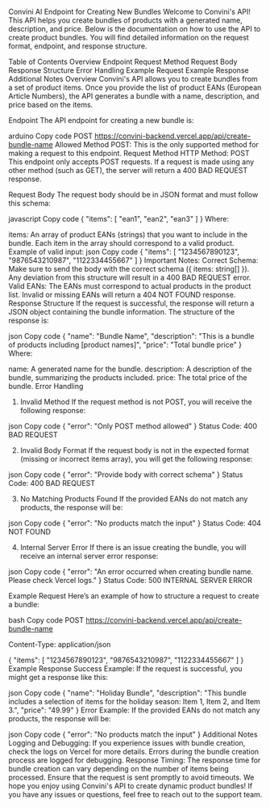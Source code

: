 Convini AI Endpoint for Creating New Bundles
Welcome to Convini's API! This API helps you create bundles of products with a generated name, description, and price. Below is the documentation on how to use the API to create product bundles. You will find detailed information on the request format, endpoint, and response structure.

Table of Contents
Overview
Endpoint
Request Method
Request Body
Response Structure
Error Handling
Example Request
Example Response
Additional Notes
Overview
Convini's API allows you to create bundles from a set of product items. Once you provide the list of product EANs (European Article Numbers), the API generates a bundle with a name, description, and price based on the items.

Endpoint
The API endpoint for creating a new bundle is:

arduino
Copy code
POST https://convini-backend.vercel.app/api/create-bundle-name
Allowed Method
POST: This is the only supported method for making a request to this endpoint.
Request Method
HTTP Method: POST
This endpoint only accepts POST requests. If a request is made using any other method (such as GET), the server will return a 400 BAD REQUEST response.

Request Body
The request body should be in JSON format and must follow this schema:

javascript
Copy code
{
  "items": [
    "ean1", 
    "ean2", 
    "ean3"
  ]
}
Where:

items: An array of product EANs (strings) that you want to include in the bundle. Each item in the array should correspond to a valid product.
Example of valid input:
json
Copy code
{
  "items": [
    "1234567890123", 
    "9876543210987", 
    "1122334455667"
  ]
}
Important Notes:
Correct Schema: Make sure to send the body with the correct schema ({ items: string[] }). Any deviation from this structure will result in a 400 BAD REQUEST error.
Valid EANs: The EANs must correspond to actual products in the product list. Invalid or missing EANs will return a 404 NOT FOUND response.
Response Structure
If the request is successful, the response will return a JSON object containing the bundle information. The structure of the response is:

json
Copy code
{
  "name": "Bundle Name",
  "description": "This is a bundle of products including [product names]",
  "price": "Total bundle price"
}
Where:

name: A generated name for the bundle.
description: A description of the bundle, summarizing the products included.
price: The total price of the bundle.
Error Handling
1. Invalid Method
If the request method is not POST, you will receive the following response:

json
Copy code
{
  "error": "Only POST method allowed"
}
Status Code: 400 BAD REQUEST

2. Invalid Body Format
If the request body is not in the expected format (missing or incorrect items array), you will get the following response:

json
Copy code
{
  "error": "Provide body with correct schema"
}
Status Code: 400 BAD REQUEST

3. No Matching Products Found
If the provided EANs do not match any products, the response will be:

json
Copy code
{
  "error": "No products match the input"
}
Status Code: 404 NOT FOUND

4. Internal Server Error
If there is an issue creating the bundle, you will receive an internal server error response:

json
Copy code
{
  "error": "An error occurred when creating bundle name. Please check Vercel logs."
}
Status Code: 500 INTERNAL SERVER ERROR

Example Request
Here’s an example of how to structure a request to create a bundle:

bash
Copy code
POST https://convini-backend.vercel.app/api/create-bundle-name

Content-Type: application/json

{
  "items": [
    "1234567890123", 
    "9876543210987", 
    "1122334455667"
  ]
}
Example Response
Success Example:
If the request is successful, you might get a response like this:

json
Copy code
{
  "name": "Holiday Bundle",
  "description": "This bundle includes a selection of items for the holiday season: Item 1, Item 2, and Item 3.",
  "price": "49.99"
}
Error Example:
If the provided EANs do not match any products, the response will be:

json
Copy code
{
  "error": "No products match the input"
}
Additional Notes
Logging and Debugging: If you experience issues with bundle creation, check the logs on Vercel for more details. Errors during the bundle creation process are logged for debugging.
Response Timing: The response time for bundle creation can vary depending on the number of items being processed. Ensure that the request is sent promptly to avoid timeouts.
We hope you enjoy using Convini's API to create dynamic product bundles! If you have any issues or questions, feel free to reach out to the support team.
